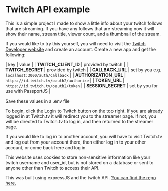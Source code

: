 # Twitch API example

This is a simple project I made to show a little info about your twitch follows that are streaming. If you have any follows that are streaming now it will show their name, stream title, viewer count, and a thumbnail of the stream.

If you would like to try this yourself, you will need to visit the [Twitch Developer website](https://dev.twitch.tv) and create an account. Create a new app and get the following:

| key | value |
| **TWITCH_CLIENT_ID** | provided by twitch |
| **TWITCH_SECRET** | provided by twitch |
| **CALLBACK_URL** | set by you e.g. `localhost:3000/auth/callback` |
| **AUTHORIZATION_URL** | `https://id.twitch.tv/oauth2/authorize` |
| **TOKEN_URL** | `https://id.twitch.tv/oauth2/token` |
| **SESSION_SECRET** | set by you for use with PassportJS |

Save these values in a .env file

To begin, click the Login to Twitch button on the top right.  If you are already logged in at Twitch.tv it will redirect you to the streamer page.  If not, you will be directed to Twitch.tv to log in, and then returned to the streamer page.

If you would like to log in to another account, you will have to visit Twitch.tv and log out from your account there, then either log in to your other account, or come back here and log in.

This website uses cookies to store non-sensitive information like your twitch username and user_id, but is not stored on a database or sent to anyone other than Twitch to access their API.

This was built using expressJS and the twitch API. [You can find the repo here.](https://github.com/AaronMikelKey/twitch-streams)